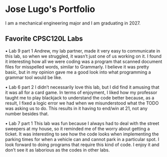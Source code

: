 
# Jose Lugo's Portfolio

I am a mechanical engineering major and I am graduating in 2027.

## Favorite CPSC120L Labs

• Lab 9 part 1 
Andrew, my lab partner, made it very easy to communicate in this lab, so when we struggled, it wasn’t just one of us working on it. I found it interesting how all we were coding was a program that scanned document files for misspelled words, similar to Grammarly. I believe it was pretty basic, but in my opinion gave me a good look into what programming a grammar tool would be like.

• Lab 6 part 2 
I didn’t necessarily love this lab, but I did find it amusing that it was all for a card game. In terms of enjoyment, I liked how my professor taught me to play blackjack to understand the code better because, as a result, I fixed a logic error we had when we misunderstood what the TODO was asking us to do. This results in it having to end/win at 21, not any number besides that.

• Lab 7 part 1 
This lab was fun because I always had to deal with the street sweepers at my house, so it reminded me of the worry about getting a ticket. It was interesting to see how the code looks when implementing the parking times for when a vehicle can and cannot park in a particular spot. I look forward to doing programs that require this kind of code. I enjoy it and don’t see it as laborious as the codes in other labs.
